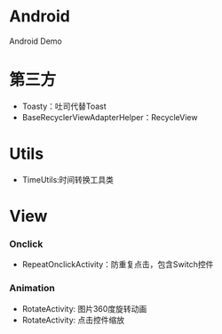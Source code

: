 # Android
 Android Demo

# 第三方
 - Toasty：吐司代替Toast
 - BaseRecyclerViewAdapterHelper：RecycleView

# Utils
- TimeUtils:时间转换工具类

# View

  ### Onclick
  - RepeatOnclickActivity：防重复点击，包含Switch控件

  ### Animation
  - RotateActivity: 图片360度旋转动画
  - RotateActivity: 点击控件缩放
  
